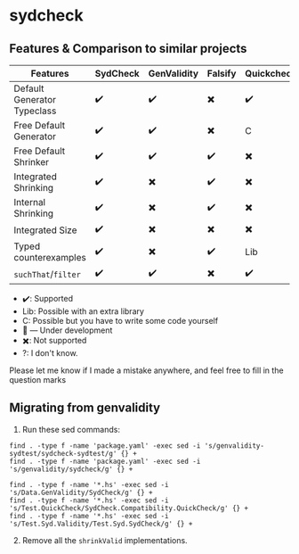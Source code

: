 # sydcheck

## Features & Comparison to similar projects

| Features                    | SydCheck  | GenValidity | Falsify  | Quickcheck | Hedgehog |
|-----------------------------|-----------|-------------|----------|------------|----------|
| Default Generator Typeclass | ✔️         | ✔️           | ✖️        | ✔️          | ✖️        |
| Free Default Generator      | ✔️         | ✔️           | ✖️        | C          | ✖️        |
| Free Default Shrinker       | ✔️         | ✔️           | ✔️        | ✖️          | ✔️        |
| Integrated Shrinking        | ✔️         | ✖️           | ✔️        | ✖️          | ✔️        |
| Internal Shrinking          | ✔️         | ✖️           | ✔️        | ✖️          | ✖️        |
| Integrated Size             | ✔️         | ✖️           | ✖️        | ✖️          | ✖️        |
| Typed counterexamples       | ✔️         | ✖️           | ✔️        | Lib        | ✖️        |
| `suchThat`/`filter`         | ✔️         | ✔️           | ✖️        | ✔️          | ✔️        |

* ✔️: Supported 
* Lib: Possible with an extra library
* C: Possible but you have to write some code yourself
* 🚧 — Under development
* ✖️: Not supported
* ?: I don't know.

Please let me know if I made a mistake anywhere, and feel free to fill in the question marks


## Migrating from genvalidity

1. Run these sed commands:

```
find . -type f -name 'package.yaml' -exec sed -i 's/genvalidity-sydtest/sydcheck-sydtest/g' {} +
find . -type f -name 'package.yaml' -exec sed -i 's/genvalidity/sydcheck/g' {} +

find . -type f -name '*.hs' -exec sed -i 's/Data.GenValidity/SydCheck/g' {} +
find . -type f -name '*.hs' -exec sed -i 's/Test.QuickCheck/SydCheck.Compatibility.QuickCheck/g' {} +
find . -type f -name '*.hs' -exec sed -i 's/Test.Syd.Validity/Test.Syd.SydCheck/g' {} +
```

2. Remove all the `shrinkValid` implementations.
